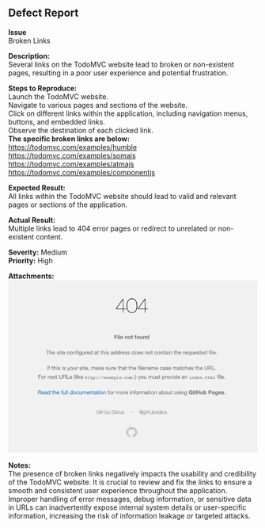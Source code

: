 ## Defect Report

**Issue**
<br>Broken Links

**Description:**
<br>Several links on the TodoMVC website lead to broken or non-existent pages, resulting in a poor user experience and potential frustration.

**Steps to Reproduce:**
<br>Launch the TodoMVC website.
<br>Navigate to various pages and sections of the website.
<br>Click on different links within the application, including navigation menus, buttons, and embedded links.
<br>Observe the destination of each clicked link.
<br>**The specific broken links are below:**
<br>https://todomvc.com/examples/humble
<br>https://todomvc.com/examples/somajs
<br>https://todomvc.com/examples/atmajs
<br>https://todomvc.com/examples/componentjs

**Expected Result:**
<br>All links within the TodoMVC website should lead to valid and relevant pages or sections of the application.

**Actual Result:**
<br>Multiple links lead to 404 error pages or redirect to unrelated or non-existent content.

**Severity:** Medium
<br>**Priority:** High

**Attachments:**
<br>![img.png](img.png)

**Notes:**
<br>The presence of broken links negatively impacts the usability and credibility of the TodoMVC website. 
It is crucial to review and fix the links to ensure a smooth and consistent user experience throughout the application.
<br>Improper handling of error messages, debug information, or sensitive data in URLs can inadvertently expose internal 
system details or user-specific information, increasing the risk of information leakage or targeted attacks.


